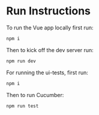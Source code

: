 # Run Instructions

To run the Vue app locally first run:

```bash
npm i
```

Then to kick off the dev server run:

```bash
npm run dev
```

For running the ui-tests, first run:

```bash
npm i
```

Then to run Cucumber:

```bash
npm run test
```
